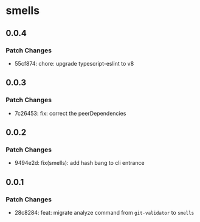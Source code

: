 # smells

## 0.0.4

### Patch Changes

- 55cf874: chore: upgrade typescript-eslint to v8

## 0.0.3

### Patch Changes

- 7c26453: fix: correct the peerDependencies

## 0.0.2

### Patch Changes

- 9494e2d: fix(smells): add hash bang to cli entrance

## 0.0.1

### Patch Changes

- 28c8284: feat: migrate analyze command from `git-validator` to `smells`
